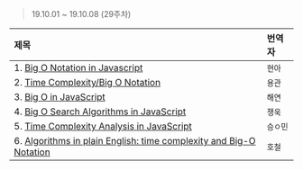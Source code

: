 > 19.10.01 ~ 19.10.08 (29주차)

| 제목 | 번역자 |
|:----|:---- |
| 1. [Big O Notation in Javascript](https://medium.com/cesars-tech-insights/big-o-notation-javascript-25c79f50b19b) | `현아` |
| 2. [Time Complexity/Big O Notation](https://medium.com/javascript-scene/time-complexity-big-o-notation-1a4310c3ee4b) | `용관` |
| 3. [Big O in JavaScript](https://medium.com/@gmedina229/big-o-in-javascript-36ff67766051) | `해연` |
| 4. [Big O Search Algorithms in JavaScript ](http://www.bradoncode.com/blog/2012/04/big-o-algorithm-examples-in-javascript.html) | `쟁욱` |
| 5. [Time Complexity Analysis in JavaScript](https://www.jenniferbland.com/time-complexity-analysis-in-javascript/) | `승ㅇ민` |
| 6. [Algorithms in plain English: time complexity and Big-O Notation](https://www.freecodecamp.org/news/time-is-complex-but-priceless-f0abd015063c/) | `호철` |
